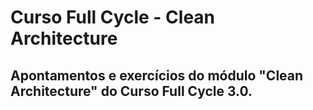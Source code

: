 # Curso Full Cycle - Clean Architecture

## Apontamentos e exercícios do módulo "Clean Architecture" do Curso Full Cycle 3.0.
